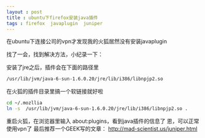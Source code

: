 ```yaml
---
layout : post 
title : ubuntu下firefox安装java插件
tags : firefox  javaplugin  juniper
---
```


在ubuntu下连接公司的vpn才发现我的火狐居然没有安装javaplugin

找了一会，找到解决方法，小纪录一下：

安装了jre之后，插件会在下面的路径里

```bash
/usr/lib/jvm/java-6-sun-1.6.0.20/jre/lib/i386/libnpjp2.so
```
在火狐的插件目录里搞一个软链接就好啦

```bash
cd ~/.mozllia
ln -s  /usr/lib/jvm/java-6-sun-1.6.0.20/jre/lib/i386/libnpjp2.so .
```

重启火狐，在浏览器里输入 about:plugins，看到java插件的信息了
恩，可以正常使用vpn了
最后推荐一个GEEK写的文章： http://mad-scientist.us/juniper.html
